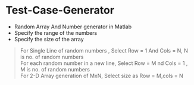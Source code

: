  # Test-Case-Generator
* Random Array And Number generator in Matlab
* Specify the range of the numbers
* Specify the size of the array
> For Single Line of random numbers , Select Row = 1 And Cols = N, N is no. of random numbers <br/>
> For each random number in a new line, Select Row = M nd Cols = 1 , M is no. of random numbers <br />
> For 2-D Array generation of MxN, Select size as Row = M,cols = N <br />
